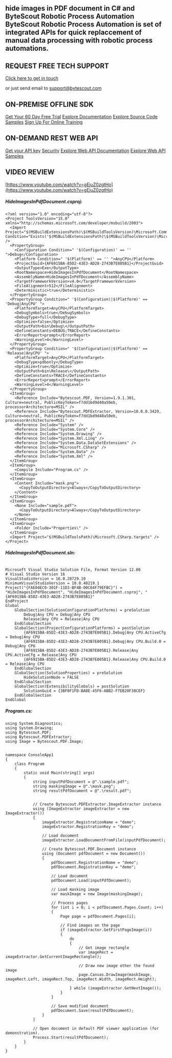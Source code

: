 ## hide images in PDF document in C# and ByteScout Robotic Process Automation ByteScout Robotic Process Automation is set of integrated APIs for quick replaccement of manual data processing with robotic process automations.

## REQUEST FREE TECH SUPPORT

[Click here to get in touch](https://bytescout.zendesk.com/hc/en-us/requests/new?subject=ByteScout%20Robotic%20Process%20Automation%20Question)

or just send email to [support@bytescout.com](mailto:support@bytescout.com?subject=ByteScout%20Robotic%20Process%20Automation%20Question) 

## ON-PREMISE OFFLINE SDK 

[Get Your 60 Day Free Trial](https://bytescout.com/download/web-installer?utm_source=github-readme)
[Explore Documentation](https://bytescout.com/documentation/index.html?utm_source=github-readme)
[Explore Source Code Samples](https://github.com/bytescout/ByteScout-SDK-SourceCode/)
[Sign Up For Online Training](https://academy.bytescout.com/)


## ON-DEMAND REST WEB API

[Get your API key](https://app.pdf.co/signup?utm_source=github-readme)
[Security](https://pdf.co/security)
[Explore Web API Documentation](https://apidocs.pdf.co?utm_source=github-readme)
[Explore Web API Samples](https://github.com/bytescout/ByteScout-SDK-SourceCode/tree/master/PDF.co%20Web%20API)

## VIDEO REVIEW

[https://www.youtube.com/watch?v=gEjuZ0zgtHo](https://www.youtube.com/watch?v=gEjuZ0zgtHo)




<!-- code block begin -->

##### **HideImagesInPdfDocument.csproj:**
    
```
<?xml version="1.0" encoding="utf-8"?>
<Project ToolsVersion="15.0" xmlns="http://schemas.microsoft.com/developer/msbuild/2003">
  <Import Project="$(MSBuildExtensionsPath)\$(MSBuildToolsVersion)\Microsoft.Common.props" Condition="Exists('$(MSBuildExtensionsPath)\$(MSBuildToolsVersion)\Microsoft.Common.props')" />
  <PropertyGroup>
    <Configuration Condition=" '$(Configuration)' == '' ">Debug</Configuration>
    <Platform Condition=" '$(Platform)' == '' ">AnyCPU</Platform>
    <ProjectGuid>{AF6915BA-85D2-43E3-AD28-2743B7E805B1}</ProjectGuid>
    <OutputType>Exe</OutputType>
    <RootNamespace>HideImagesInPdfDocument</RootNamespace>
    <AssemblyName>HideImagesInPdfDocument</AssemblyName>
    <TargetFrameworkVersion>v4.0</TargetFrameworkVersion>
    <FileAlignment>512</FileAlignment>
    <Deterministic>true</Deterministic>
  </PropertyGroup>
  <PropertyGroup Condition=" '$(Configuration)|$(Platform)' == 'Debug|AnyCPU' ">
    <PlatformTarget>AnyCPU</PlatformTarget>
    <DebugSymbols>true</DebugSymbols>
    <DebugType>full</DebugType>
    <Optimize>false</Optimize>
    <OutputPath>bin\Debug\</OutputPath>
    <DefineConstants>DEBUG;TRACE</DefineConstants>
    <ErrorReport>prompt</ErrorReport>
    <WarningLevel>4</WarningLevel>
  </PropertyGroup>
  <PropertyGroup Condition=" '$(Configuration)|$(Platform)' == 'Release|AnyCPU' ">
    <PlatformTarget>AnyCPU</PlatformTarget>
    <DebugType>pdbonly</DebugType>
    <Optimize>true</Optimize>
    <OutputPath>bin\Release\</OutputPath>
    <DefineConstants>TRACE</DefineConstants>
    <ErrorReport>prompt</ErrorReport>
    <WarningLevel>4</WarningLevel>
  </PropertyGroup>
  <ItemGroup>
    <Reference Include="Bytescout.PDF, Version=1.9.1.301, Culture=neutral, PublicKeyToken=f7dd1bd9d40a50eb, processorArchitecture=MSIL" />
    <Reference Include="Bytescout.PDFExtractor, Version=10.0.0.3429, Culture=neutral, PublicKeyToken=f7dd1bd9d40a50eb, processorArchitecture=MSIL" />
    <Reference Include="System" />
    <Reference Include="System.Core" />
    <Reference Include="System.Drawing" />
    <Reference Include="System.Xml.Linq" />
    <Reference Include="System.Data.DataSetExtensions" />
    <Reference Include="Microsoft.CSharp" />
    <Reference Include="System.Data" />
    <Reference Include="System.Xml" />
  </ItemGroup>
  <ItemGroup>
    <Compile Include="Program.cs" />
  </ItemGroup>
  <ItemGroup>
    <Content Include="mask.png">
      <CopyToOutputDirectory>Always</CopyToOutputDirectory>
    </Content>
  </ItemGroup>
  <ItemGroup>
    <None Include="sample.pdf">
      <CopyToOutputDirectory>Always</CopyToOutputDirectory>
    </None>
  </ItemGroup>
  <ItemGroup>
    <Folder Include="Properties\" />
  </ItemGroup>
  <Import Project="$(MSBuildToolsPath)\Microsoft.CSharp.targets" />
</Project>
```

<!-- code block end -->    

<!-- code block begin -->

##### **HideImagesInPdfDocument.sln:**
    
```

Microsoft Visual Studio Solution File, Format Version 12.00
# Visual Studio Version 16
VisualStudioVersion = 16.0.28729.10
MinimumVisualStudioVersion = 10.0.40219.1
Project("{FAE04EC0-301F-11D3-BF4B-00C04F79EFBC}") = "HideImagesInPdfDocument", "HideImagesInPdfDocument.csproj", "{AF6915BA-85D2-43E3-AD28-2743B7E805B1}"
EndProject
Global
	GlobalSection(SolutionConfigurationPlatforms) = preSolution
		Debug|Any CPU = Debug|Any CPU
		Release|Any CPU = Release|Any CPU
	EndGlobalSection
	GlobalSection(ProjectConfigurationPlatforms) = postSolution
		{AF6915BA-85D2-43E3-AD28-2743B7E805B1}.Debug|Any CPU.ActiveCfg = Debug|Any CPU
		{AF6915BA-85D2-43E3-AD28-2743B7E805B1}.Debug|Any CPU.Build.0 = Debug|Any CPU
		{AF6915BA-85D2-43E3-AD28-2743B7E805B1}.Release|Any CPU.ActiveCfg = Release|Any CPU
		{AF6915BA-85D2-43E3-AD28-2743B7E805B1}.Release|Any CPU.Build.0 = Release|Any CPU
	EndGlobalSection
	GlobalSection(SolutionProperties) = preSolution
		HideSolutionNode = FALSE
	EndGlobalSection
	GlobalSection(ExtensibilityGlobals) = postSolution
		SolutionGuid = {3BF0F1FD-BA8E-45F6-ABB2-F7EB20F38CEF}
	EndGlobalSection
EndGlobal

```

<!-- code block end -->    

<!-- code block begin -->

##### **Program.cs:**
    
```
using System.Diagnostics;
using System.Drawing;
using Bytescout.PDF;
using Bytescout.PDFExtractor;
using Image = Bytescout.PDF.Image;


namespace ConsoleApp1
{
    class Program
    {
        static void Main(string[] args)
        {
            string inputPdfDocument = @".\sample.pdf";
            string maskingImage = @".\mask.png";
            string resultPdfDocument = @".\result.pdf";


            // Create Bytescout.PDFExtractor.ImageExtractor instance
            using (ImageExtractor imageExtractor = new ImageExtractor())
            {
                imageExtractor.RegistrationName = "demo";
                imageExtractor.RegistrationKey = "demo";

                // Load document
                imageExtractor.LoadDocumentFromFile(inputPdfDocument);

                // Create Bytescout.PDF.Document instance
                using (Document pdfDocument = new Document())
                {
                    pdfDocument.RegistrationName = "demo";
                    pdfDocument.RegistrationKey = "demo";

                    // Load document
                    pdfDocument.Load(inputPdfDocument);
                    
                    // Load masking image
                    var maskImage = new Image(maskingImage);

                    // Process pages
                    for (int i = 0; i < pdfDocument.Pages.Count; i++)
                    {
                        Page page = pdfDocument.Pages[i];

                        // Find images on the page
                        if (imageExtractor.GetFirstPageImage(i))
                        {
                            do
                            {
                                // Get image rectangle
                                var imageRect = imageExtractor.GetCurrentImageRectangle();
                                
                                // Draw new image other the found image
                                page.Canvas.DrawImage(maskImage, imageRect.Left, imageRect.Top, imageRect.Width, imageRect.Height);

                            } while (imageExtractor.GetNextImage());
                        }
                    }

                    // Save modified document
                    pdfDocument.Save(resultPdfDocument);
                }
            }

            // Open document in default PDF viewer application (for demonstration).
            Process.Start(resultPdfDocument);
        }
    }
}

```

<!-- code block end -->
